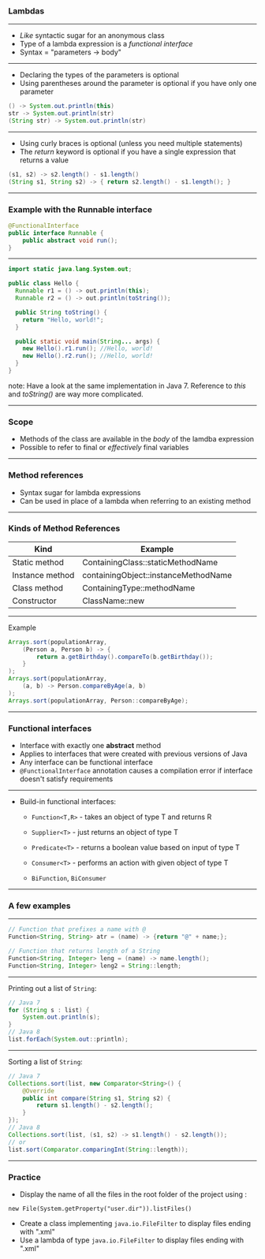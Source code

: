 ### Lambdas

---

* _Like_ syntactic sugar for an anonymous class
* Type of a lambda expression is a _functional interface_
* Syntax = "parameters -> body"

---

* Declaring the types of the parameters is optional
* Using parentheses around the parameter is optional if you have only one parameter

```java
() -> System.out.println(this)
str -> System.out.println(str)
(String str) -> System.out.println(str)
```

---

* Using curly braces is optional (unless you need multiple statements)
* The _return_ keyword is optional if you have a single expression that returns a value

```java
(s1, s2) -> s2.length() - s1.length()
(String s1, String s2) -> { return s2.length() - s1.length(); }
```

---

### Example with the Runnable interface
```java
@FunctionalInterface
public interface Runnable {
    public abstract void run();
}
```

---

```java
import static java.lang.System.out;

public class Hello {
  Runnable r1 = () -> out.println(this);
  Runnable r2 = () -> out.println(toString());

  public String toString() {
    return "Hello, world!";
  }

  public static void main(String... args) {
    new Hello().r1.run(); //Hello, world!
    new Hello().r2.run(); //Hello, world!
  }
}
```

note: Have a look at the same implementation in Java 7. Reference to _this_ and _toString()_ are way more complicated.

---

### Scope
* Methods of the class are available in the _body_ of the lamdba expression
* Possible to refer to final or _effectively_ final variables

---

### Method references

* Syntax sugar for lambda expressions
* Can be used in place of a lambda when referring to an existing method

---

### Kinds of Method References

| Kind            | Example                              |
| --------------- | ------------------------------------ |
| Static method   | ContainingClass::staticMethodName    |
| Instance method | containingObject::instanceMethodName |
| Class method    | ContainingType::methodName           |
| Constructor     | ClassName::new                       |

---

Example

```java
Arrays.sort(populationArray,
    (Person a, Person b) -> {
        return a.getBirthday().compareTo(b.getBirthday());
    }
);
Arrays.sort(populationArray,
    (a, b) -> Person.compareByAge(a, b)
);
Arrays.sort(populationArray, Person::compareByAge);
```

---

### Functional interfaces

* Interface with exactly one **abstract** method
* Applies to interfaces that were created with previous versions of Java
* Any interface can be functional interface
* `@FunctionalInterface` annotation causes a compilation error if interface doesn't satisfy requirements

---

* Build-in functional interfaces:
  * `Function<T,R>` - takes an object of type T and returns R

  * `Supplier<T>` - just returns an object of type T

  * `Predicate<T>` - returns a boolean value based on input of type T

  * `Consumer<T>` - performs an action with given object of type T

  * `BiFunction`, `BiConsumer`


---

### A few examples

---

```java
// Function that prefixes a name with @
Function<String, String> atr = (name) -> {return "@" + name;};

// Function that returns length of a String
Function<String, Integer> leng = (name) -> name.length();
Function<String, Integer> leng2 = String::length;
```

---

Printing out a list of `String`:

```java
// Java 7
for (String s : list) {
    System.out.println(s);
}
// Java 8
list.forEach(System.out::println);
```

---

Sorting a list of `String`:

```java
// Java 7
Collections.sort(list, new Comparator<String>() {
    @Override
    public int compare(String s1, String s2) {
        return s1.length() - s2.length();
    }
});
// Java 8
Collections.sort(list, (s1, s2) -> s1.length() - s2.length());
// or
list.sort(Comparator.comparingInt(String::length));
```

---

### Practice

- Display the name of all the files in the root folder of the project using :

```
new File(System.getProperty("user.dir")).listFiles()
```

- Create a class implementing `java.io.FileFilter` to display files ending with ".xml"
- Use a lambda of type `java.io.FileFilter` to display files ending with ".xml"